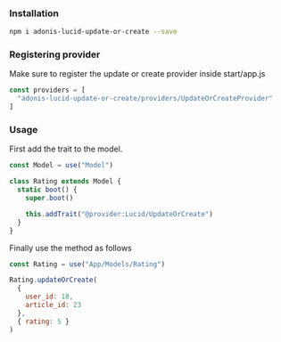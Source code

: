 ### Installation

```bash
npm i adonis-lucid-update-or-create --save
```

### Registering provider

Make sure to register the update or create provider inside start/app.js

```javascript
const providers = [
  "adonis-lucid-update-or-create/providers/UpdateOrCreateProvider"
]
```

### Usage

First add the trait to the model.

```javascript
const Model = use("Model")

class Rating extends Model {
  static boot() {
    super.boot()

    this.addTrait("@provider:Lucid/UpdateOrCreate")
  }
}
```

Finally use the method as follows

```javascript
const Rating = use("App/Models/Rating")

Rating.updateOrCreate(
  {
    user_id: 18,
    article_id: 23
  },
  { rating: 5 }
)
```
